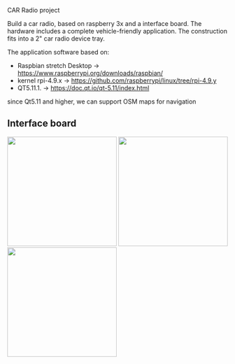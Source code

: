 CAR Radio project

Build a car radio, based on raspberry 3x and a interface board.
The hardware includes a complete vehicle-friendly application.
The construction fits into a 2" car radio device tray.

The application software based on:
- Raspbian stretch Desktop -> https://www.raspberrypi.org/downloads/raspbian/
- kernel rpi-4.9.x -> https://github.com/raspberrypi/linux/tree/rpi-4.9.y
- QT5.11.1.                -> https://doc.qt.io/qt-5.11/index.html

since Qt5.11 and higher, we can support OSM maps for navigation

Interface board
------------------------
<img width="250" src="https://github.com/hj-arlt/rpi3-car-radio/tree/master/pictures/IMG_20171130_184029.png">

<img width="250" src="https://github.com/hj-arlt/rpi3-car-radio/tree/master/pictures/IMG_20171130_183857.png">

<img width="250" src="https://github.com/hj-arlt/rpi3-car-radio/tree/master/pictures/IMG_20171130_183708.png">

